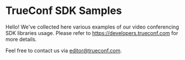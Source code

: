 # TrueConf SDK Samples

Hello! We've collected here various examples of our video conferencing SDK libraries usage. Please refer to <https://developers.trueconf.com> for more details.

Feel free to contact us via <editor@trueconf.com>.
